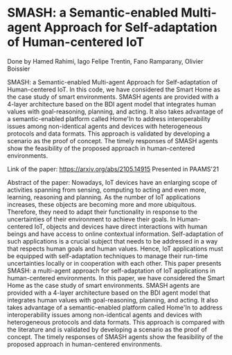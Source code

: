 # SMASH: a Semantic-enabled Multi-agent Approach for Self-adaptation of Human-centered IoT

Done by Hamed Rahimi, Iago Felipe Trentin, Fano Ramparany, Olivier Boissier

SMASH: a Semantic-enabled Multi-agent Approach for Self-adaptation of Human-centered IoT. In this code, we have considered the Smart Home as the case study of smart environments. SMASH agents are provided with a 4-layer architecture based on the BDI agent model that integrates human values with goal-reasoning, planning, and acting. It also takes advantage of a semantic-enabled platform called Home'In to address interoperability issues among non-identical agents and devices with heterogeneous protocols and data formats. This approach is validated by developing a scenario as the proof of concept. The timely responses of SMASH agents show the feasibility of the proposed approach in human-centered environments.

Link of the paper: https://arxiv.org/abs/2105.14915 Presented in PAAMS'21

Abstract of the paper:
Nowadays, IoT devices have an enlarging scope of activities spanning from sensing, computing to acting and even more, learning, reasoning and planning. As the number of IoT applications increases, these objects are becoming more and more ubiquitous. Therefore, they need to adapt their functionality in response to the uncertainties of their environment to achieve their goals. In Human-centered IoT, objects and devices have direct interactions with human beings and have access to online contextual information. Self-adaptation of such applications is a crucial subject that needs to be addressed in a way that respects human goals and human values. Hence, IoT applications must be equipped with self-adaptation techniques to manage their run-time uncertainties locally or in cooperation with each other. This paper presents SMASH: a multi-agent approach for self-adaptation of IoT applications in human-centered environments. In this paper, we have considered the Smart Home as the case study of smart environments. SMASH agents are provided with a 4-layer architecture based on the BDI agent model that integrates human values with goal-reasoning, planning, and acting. It also takes advantage of a semantic-enabled platform called Home'In to address interoperability issues among non-identical agents and devices with heterogeneous protocols and data formats. This approach is compared with the literature and is validated by developing a scenario as the proof of concept. The timely responses of SMASH agents show the feasibility of the proposed approach in human-centered environments.

